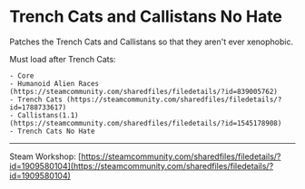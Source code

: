 # Trench Cats and Callistans No Hate

Patches the Trench Cats and Callistans so that they aren't ever xenophobic.

Must load after Trench Cats:

```plaintext
- Core
- Humanoid Alien Races (https://steamcommunity.com/sharedfiles/filedetails/?id=839005762)
- Trench Cats (https://steamcommunity.com/sharedfiles/filedetails/?id=1788733617)
- Callistans(1.1) (https://steamcommunity.com/sharedfiles/filedetails/?id=1545178908)
- Trench Cats No Hate
```

---   
Steam Workshop: [https://steamcommunity.com/sharedfiles/filedetails/?id=1909580104](https://steamcommunity.com/sharedfiles/filedetails/?id=1909580104)
